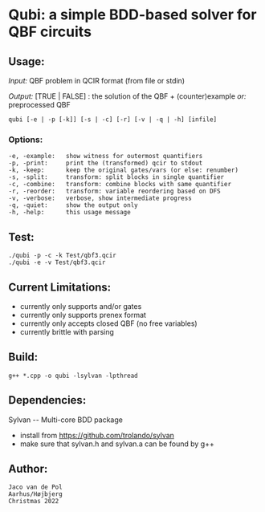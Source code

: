 # **Qubi**: a simple BDD-based solver for QBF circuits

## Usage:

_Input:_  QBF problem in QCIR format (from file or stdin)

_Output:_  [TRUE | FALSE] : the solution of the QBF + (counter)example _or:_ preprocessed QBF

    qubi [-e | -p [-k]] [-s | -c] [-r] [-v | -q | -h] [infile]
    


### Options:

    -e, -example:   show witness for outermost quantifiers
    -p, -print:     print the (transformed) qcir to stdout
    -k, -keep:      keep the original gates/vars (or else: renumber)
    -s, -split:     transform: split blocks in single quantifier
    -c, -combine:   transform: combine blocks with same quantifier
    -r, -reorder:   transform: variable reordering based on DFS
    -v, -verbose:   verbose, show intermediate progress
    -q, -quiet:     show the output only
    -h, -help:      this usage message

## Test:

    ./qubi -p -c -k Test/qbf3.qcir
    ./qubi -e -v Test/qbf3.qcir

## Current Limitations:

- currently only supports and/or gates
- currently only supports prenex format
- currently only accepts closed QBF (no free variables)
- currently brittle with parsing

## Build:

    g++ *.cpp -o qubi -lsylvan -lpthread

## Dependencies:

Sylvan -- Multi-core BDD package
- install from https://github.com/trolando/sylvan
- make sure that sylvan.h and sylvan.a can be found by g++

## Author:

    Jaco van de Pol
    Aarhus/Højbjerg
    Christmas 2022